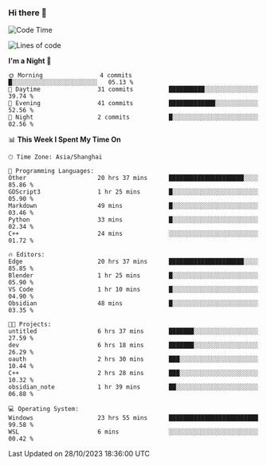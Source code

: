 ### Hi there 👋

<!--
**GwenKaplan/GwenKaplan** is a ✨ _special_ ✨ repository because its `README.md` (this file) appears on your GitHub profile.

Here are some ideas to get you started:

- 🔭 I’m currently working on ...
- 🌱 I’m currently learning ...
- 👯 I’m looking to collaborate on ...
- 🤔 I’m looking for help with ...
- 💬 Ask me about ...
- 📫 How to reach me: ...
- 😄 Pronouns: ...
- ⚡ Fun fact: ...
-->

<!--START_SECTION:waka-->
![Code Time](http://img.shields.io/badge/Code%20Time-726%20hrs%209%20mins-blue)

![Lines of code](https://img.shields.io/badge/From%20Hello%20World%20I%27ve%20Written-113.1%20thousand%20lines%20of%20code-blue)

**I'm a Night 🦉** 

```text
🌞 Morning                4 commits           █░░░░░░░░░░░░░░░░░░░░░░░░   05.13 % 
🌆 Daytime                31 commits          ██████████░░░░░░░░░░░░░░░   39.74 % 
🌃 Evening                41 commits          █████████████░░░░░░░░░░░░   52.56 % 
🌙 Night                  2 commits           █░░░░░░░░░░░░░░░░░░░░░░░░   02.56 % 
```


📊 **This Week I Spent My Time On** 

```text
🕑︎ Time Zone: Asia/Shanghai

💬 Programming Languages: 
Other                    20 hrs 37 mins      █████████████████████░░░░   85.86 % 
GDScript3                1 hr 25 mins        █░░░░░░░░░░░░░░░░░░░░░░░░   05.90 % 
Markdown                 49 mins             █░░░░░░░░░░░░░░░░░░░░░░░░   03.46 % 
Python                   33 mins             █░░░░░░░░░░░░░░░░░░░░░░░░   02.34 % 
C++                      24 mins             ░░░░░░░░░░░░░░░░░░░░░░░░░   01.72 % 

🔥 Editors: 
Edge                     20 hrs 37 mins      █████████████████████░░░░   85.85 % 
Blender                  1 hr 25 mins        █░░░░░░░░░░░░░░░░░░░░░░░░   05.90 % 
VS Code                  1 hr 10 mins        █░░░░░░░░░░░░░░░░░░░░░░░░   04.90 % 
Obsidian                 48 mins             █░░░░░░░░░░░░░░░░░░░░░░░░   03.35 % 

🐱‍💻 Projects: 
untitled                 6 hrs 37 mins       ███████░░░░░░░░░░░░░░░░░░   27.59 % 
dev                      6 hrs 18 mins       ███████░░░░░░░░░░░░░░░░░░   26.29 % 
oauth                    2 hrs 30 mins       ███░░░░░░░░░░░░░░░░░░░░░░   10.44 % 
C++                      2 hrs 28 mins       ███░░░░░░░░░░░░░░░░░░░░░░   10.32 % 
obsidian_note            1 hr 39 mins        ██░░░░░░░░░░░░░░░░░░░░░░░   06.88 % 

💻 Operating System: 
Windows                  23 hrs 55 mins      █████████████████████████   99.58 % 
WSL                      6 mins              ░░░░░░░░░░░░░░░░░░░░░░░░░   00.42 % 
```


 Last Updated on 28/10/2023 18:36:00 UTC
<!--END_SECTION:waka-->
